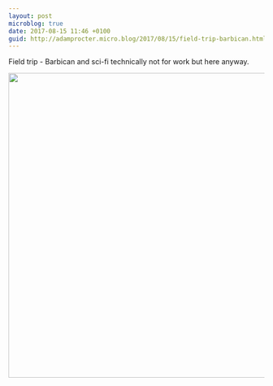 ```yaml
---
layout: post
microblog: true
date: 2017-08-15 11:46 +0100
guid: http://adamprocter.micro.blog/2017/08/15/field-trip-barbican.html
---
```

Field trip - Barbican and sci-fi technically not for work but here anyway.

<img src="http://discursive.adamprocter.co.uk/uploads/2017/aed5ce9ff7.jpg" width="600" height="600" />

